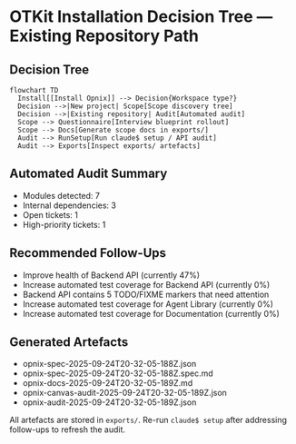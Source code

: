 # OTKit Installation Decision Tree — Existing Repository Path

## Decision Tree

```mermaid
flowchart TD
  Install[[Install Opnix]] --> Decision{Workspace type?}
  Decision -->|New project| Scope[Scope discovery tree]
  Decision -->|Existing repository| Audit[Automated audit]
  Scope --> Questionnaire[Interview blueprint rollout]
  Scope --> Docs[Generate scope docs in exports/]
  Audit --> RunSetup[Run claude$ setup / API audit]
  Audit --> Exports[Inspect exports/ artefacts]
```

## Automated Audit Summary
- Modules detected: 7
- Internal dependencies: 3
- Open tickets: 1
- High-priority tickets: 1

## Recommended Follow-Ups
- Improve health of Backend API (currently 47%)
- Increase automated test coverage for Backend API (currently 0%)
- Backend API contains 5 TODO/FIXME markers that need attention
- Increase automated test coverage for Agent Library (currently 0%)
- Increase automated test coverage for Documentation (currently 0%)

## Generated Artefacts
- opnix-spec-2025-09-24T20-32-05-188Z.json
- opnix-spec-2025-09-24T20-32-05-188Z.spec.md
- opnix-docs-2025-09-24T20-32-05-189Z.md
- opnix-canvas-audit-2025-09-24T20-32-05-189Z.json
- opnix-audit-2025-09-24T20-32-05-189Z.json

All artefacts are stored in `exports/`. Re-run `claude$ setup` after addressing follow-ups to refresh the audit.
